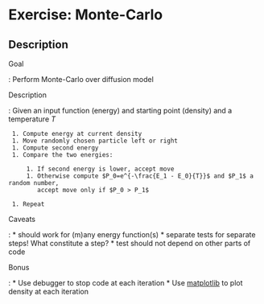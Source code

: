 Exercise: Monte-Carlo
=====================


Description
-----------

Goal

:    Perform Monte-Carlo over diffusion model


Description

:    Given an input function (energy) and starting point (density) and a temperature $T$

     1. Compute energy at current density
     1. Move randomly chosen particle left or right 
     1. Compute second energy
     1. Compare the two energies:
         
         1. If second energy is lower, accept move
         1. Otherwise compute $P_0=e^{-\frac{E_1 - E_0}{T}}$ and $P_1$ a random number,
            accept move only if $P_0 > P_1$

     1. Repeat


Caveats

:    * should work for (m)any energy function(s)
     * separate tests for separate steps! What constitute a step?
     * test should not depend on other parts of code


Bonus

:    * Use debugger to stop code at each iteration
     * Use [matplotlib](http://matplotlib.org/) to plot density at each iteration
